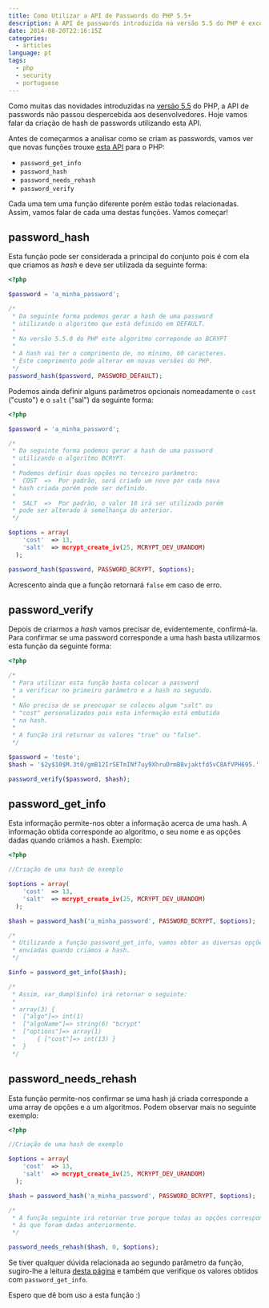 ```yaml
---
title: Como Utilizar a API de Passwords do PHP 5.5+
description: A API de passwords introduzida na versão 5.5 do PHP é excelente. Trouxe quatro novas maravilhosas funções. Resumimos a forma como cada uma funciona.
date: 2014-08-20T22:16:15Z
categories:
  - articles
language: pt
tags:
  - php
  - security
  - portuguese
---
```


Como muitas das novidades introduzidas na [versão 5.5](http://php.net/manual/en/migration55.changes.php) do PHP, a API de passwords não passou despercebida aos desenvolvedores. Hoje vamos falar da criação de hash de passwords utilizando esta API.

<!--more-->

Antes de começarmos a analisar como se criam as passwords, vamos ver que novas funções trouxe [esta API](http://php.net/manual/en/book.password.php) para o PHP:

  * `password_get_info`
  * `password_hash`
  * `password_needs_rehash`
  * `password_verify`

Cada uma tem uma função diferente porém estão todas relacionadas. Assim, vamos falar de cada uma destas funções. Vamos começar!

## password_hash

Esta função pode ser considerada a principal do conjunto pois é com ela que criamos as *hash* e deve ser utilizada da seguinte forma:

```php
<?php

$password = 'a_minha_password';

/*
 * Da seguinte forma podemos gerar a hash de uma password
 * utilizando o algoritmo que está definido em DEFAULT.
 *
 * Na versão 5.5.0 do PHP este algoritmo correponde ao BCRYPT
 *
 * A hash vai ter o comprimento de, no mínimo, 60 caracteres.
 * Este comprimento pode alterar em novas versões do PHP.
 */
password_hash($password, PASSWORD_DEFAULT);
```


Podemos ainda definir alguns parâmetros opcionais nomeadamente o ```cost``` ("custo") e o ```salt``` ("sal") da seguinte forma:

```php
<?php

$password = 'a_minha_password';

/*
 * Da seguinte forma podemos gerar a hash de uma password
 * utilizando o algoritmo BCRYPT.
 *
 * Podemos definir duas opções no terceiro parâmetro:
 *  COST  =>  Por padrão, será criado um novo por cada nova
 * hash criada porém pode ser definido.
 *
 *  SALT  =>  Por padrão, o valor 10 irá ser utilizado porém
 * pode ser alterado à semelhança do anterior.
 */

$options = array(
    'cost'  => 13,
    'salt'  => mcrypt_create_iv(25, MCRYPT_DEV_URANDOM)
  );

password_hash($password, PASSWORD_BCRYPT, $options);
```

Acrescento ainda que a função retornará ```false``` em caso de erro.


## password_verify

Depois de criarmos a *hash* vamos precisar de, evidentemente, confirmá-la. Para confirmar se uma password corresponde a uma hash basta utilizarmos esta função da seguinte forma:

```php
<?php

/*
 * Para utilizar esta função basta colocar a password
 * a verificar no primeiro parâmetro e a hash no segundo.
 *
 * Não precisa de se preocupar se colocou algum "salt" ou
 * "cost" personalizados pois esta informação está embutida
 * na hash.
 *
 * A função irá returnar os valores "true" ou "false".
 */

$password = 'teste';
$hash = '$2y$10$M.3t0/gmB12IrSETmINf7uy9XhruDrmB8vjaktfd5vC8AfVPH695.';

password_verify($password, $hash);
```

## password_get_info

Esta informação permite-nos obter a informação acerca de uma hash. A informação obtida corresponde ao algoritmo, o seu nome e as opções dadas quando criámos a hash. Exemplo:

```php
<?php

//Criação de uma hash de exemplo

$options = array(
    'cost'  => 13,
    'salt'  => mcrypt_create_iv(25, MCRYPT_DEV_URANDOM)
  );

$hash = password_hash('a_minha_password', PASSWORD_BCRYPT, $options);

/*
 * Utilizando a função password_get_info, vamos obter as diversas opções
 * enviadas quando criámos a hash.
 */

$info = password_get_info($hash);

/*
 * Assim, var_dump($info) irá retornar o seguinte:
 *
 * array(3) {
 * 	["algo"]=> int(1)
 *	["algoName"]=> string(6) "bcrypt"
 *	["options"]=> array(1)
 *		{ ["cost"]=> int(13) }
 *	}
 */
```

## password_needs_rehash

Esta função permite-nos confirmar se uma hash já criada corresponde a uma array de opções e a um algoritmos. Podem observar mais no seguinte exemplo:

```php
<?php

//Criação de uma hash de exemplo

$options = array(
    'cost'  => 13,
    'salt'  => mcrypt_create_iv(25, MCRYPT_DEV_URANDOM)
  );

$hash = password_hash('a_minha_password', PASSWORD_BCRYPT, $options);

/*
 * A função seguinte irá retornar true porque todas as opções corresponde
 * às que foram dadas anteriormente.
 */

password_needs_rehash($hash, 0, $options);
```

Se tiver qualquer dúvida relacionada ao segundo parâmetro da função, sugiro-lhe a leitura [desta página](http://php.net/manual/pt_BR/password.constants.php) e também que verifique os valores obtidos com ```password_get_info```.

Espero que dê bom uso a esta função :)
